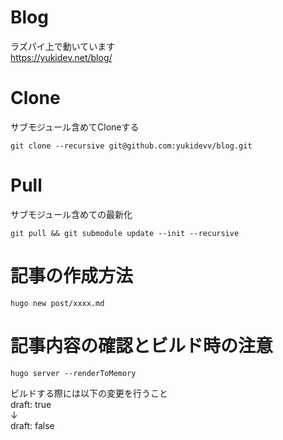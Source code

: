 # Blog
ラズパイ上で動いています  
https://yukidev.net/blog/

# Clone
サブモジュール含めてCloneする
```
git clone --recursive git@github.com:yukidevv/blog.git
```

# Pull
サブモジュール含めての最新化
```
git pull && git submodule update --init --recursive
```

# 記事の作成方法
```
hugo new post/xxxx.md
```

# 記事内容の確認とビルド時の注意
```
hugo server --renderToMemory
```
ビルドする際には以下の変更を行うこと<br>
draft: true<br>
↓<br>
draft: false

